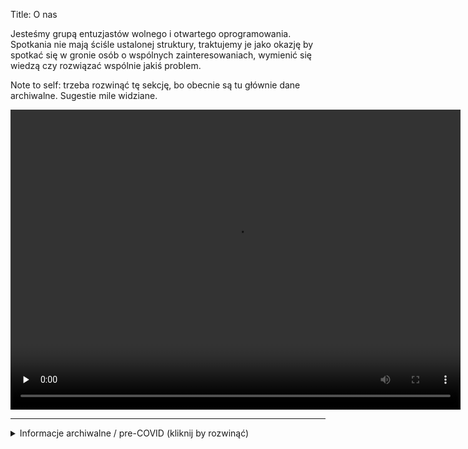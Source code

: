 Title: O nas

Jesteśmy grupą entuzjastów wolnego i otwartego oprogramowania.
Spotkania nie mają ściśle ustalonej struktury, traktujemy je jako
okazję by spotkać się w gronie osób o wspólnych zainteresowaniach,
wymienić się wiedzą czy rozwiązać wspólnie jakiś problem.

Note to self: trzeba rozwinąć tę sekcję, bo obecnie są tu głównie
dane archiwalne.  Sugestie mile widziane.

<video width="720" height="480" controls preload=none>
  <source src="{static}/static/linuxlab-20221104.mp4" type="video/mp4">
</video>

-------------------------------------------------------------------------------

<details markdown>
<summary>Informacje archiwalne / pre-COVID (kliknij by rozwinąć)</summary>

*Linu.X-lab* (do 2015 znany jako *Linux w BRAMIE*) to odbywające się cyklicznie zwykle w każdy pierwszy* piątek miesiąca spotkania miłośników, fascynatów i wszystkich innych ludzi zainteresowanych Wolnym i Otwartym Oprogramowaniem. Podczas spotkań można porozmawiać oraz wymienić się wiedzą z innymi osobami, które dzielą razem z Tobą zainteresowanie tymi tematami.

*) plus/minus tydzień

Od samego początku istnienia tych spotkań celem była organizacja
przestrzeni, w której początkujący mogliby znaleźć pomoc osób bardziej
doświadczonych. Gorąco zapraszamy na nasze spotkania wszystkich,
którzy o Linuksie nic nie wiedzą i dopiero chcieli by zacząć swoją
przygodę z tym systemem operacyjnym. Podczas spotkań można zdobyć
odpowiedzi na nurtujące pytania czy otrzymać pomoc przy rozwiązywaniu
wszelkich problemów związanych z instalacją, konfiguracją lub
administracją Wolnym i Otwartym Oprogramowaniem.

Nierzadko prezentacje są jedynie luźno powiązane z Linuksem jednakże
staramy się by były one ciekawe i możliwie praktyczne.

Jak do nas trafić:  
*Politechnika Warszawska, Wydział Elektroniki i Technik Informacyjnych  
ul. Nowowiejska 15/19, <strike>X-lab.PW (pokój 039, piwnica)</strike> sala 138, pierwsze piętro*
<iframe width="95%" height="600" frameborder="0" scrolling="no" marginheight="0" marginwidth="0" src="https://www.openstreetmap.org/export/embed.html?bbox=21.00456118583679%2C52.21652758228905%2C21.019002199172974%2C52.22142444587129&amp;layer=transportmap&amp;marker=52.218976081569984%2C21.011781692504883" style="border: 1px solid black"></iframe><br/><small><a href="https://www.openstreetmap.org/?mlat=52.21898&amp;mlon=21.01178#map=17/52.21898/21.01178&amp;layers=T">Pokaż dużą mapę</a></small>

Zespół:

- Wojciech 'vifon' Siewierski --- organizacja
- mgr inż. Konrad Grochowski --- opiekun

</details>
